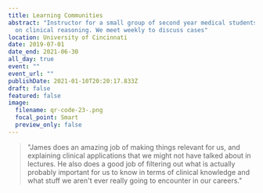 ```yaml
---
title: Learning Communities
abstract: "Instructor for a small group of second year medical students focused
  on clinical reasoning. We meet weekly to discuss cases"
location: University of Cincinnati
date: 2019-07-01
date_end: 2021-06-30
all_day: true
event: ""
event_url: ""
publishDate: 2021-01-10T20:20:17.833Z
draft: false
featured: false
image:
  filename: qr-code-23-.png
  focal_point: Smart
  preview_only: false
---
```

<!--StartFragment-->

> "James does an amazing job of making things relevant for us, and explaining clinical applications that we might not have talked about in lectures. He also does a good job of filtering out what is actually probably important for us to know in terms of clinical knowledge and what stuff we aren't ever really going to encounter in our careers."

<!--EndFragment-->
